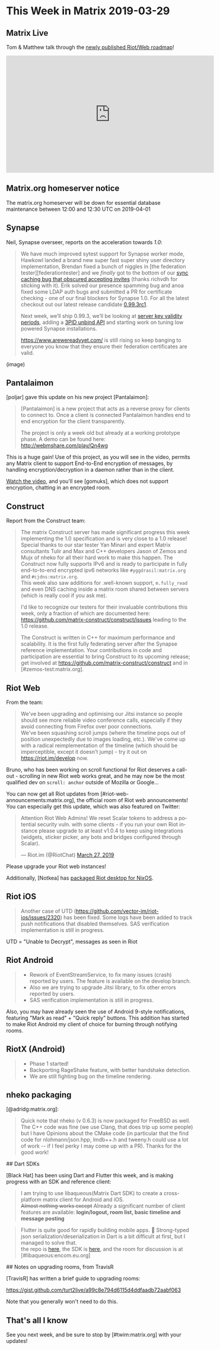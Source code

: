 # This Week in Matrix 2019-03-29

## Matrix Live

Tom & Matthew talk through the [newly published Riot/Web roadmap](https://github.com/vector-im/riot-web/projects/16)!

<iframe width="560" height="315" src="https://www.youtube.com/embed/-pKHn0pittY" frameborder="0" allow="accelerometer; autoplay; encrypted-media; gyroscope; picture-in-picture" allowfullscreen></iframe>

## Matrix.org homeserver notice

The matrix.org homeserver will be down for essential database maintenance between 12:00 and 12:30 UTC on 2019-04-01

## Synapse

Neil, Synapse overseer, reports on the acceleration towards *1.0*:

>We have much improved sytest support for Synapse worker mode, Hawkowl landed a brand new super fast super shiny user directory implementation, Brendan fixed a bunch of niggles in [the federation tester][federationtester] and we *finally* got to the bottom of our [sync caching bug that obscured accepting invites](https://github.com/matrix-org/synapse/pull/4956) (thanks richvdh for sticking with it). Erik solved our presence spamming bug and anoa fixed some LDAP auth bugs and submitted a PR for certificate checking - one of our final blockers for Synapse 1.0. For all the latest checkout out our latest release candidate [0.99.3rc1](https://github.com/matrix-org/synapse/releases/tag/v0.99.3rc1).
>
>Next week, we’ll ship 0.99.3, we’ll be looking at [server key validity periods](https://github.com/matrix-org/synapse/issues/4364), adding a [3PID unbind API](https://github.com/matrix-org/matrix-doc/pull/1915) and starting work on tuning low powered Synapse installations.
>
><https://www.arewereadyyet.com/> is still rising so keep banging to everyone you know that they ensure their federation certificates are valid.

(image)

## Pantalaimon

[poljar] gave this update on his new project [Pantalaimon]:

> [Pantalaimon] is a new project that acts as a reverse proxy for clients to connect to. Once a client is connected Pantalaimon handles end to end encryption for the client transparently.
>
>The project is only a week old but already at a working prototype phase. A demo can be found here: <http://webmshare.com/play/Qn4wg>

This is a huge gain! Use of this project, as you will see in the video, permits any Matrix client to support End-to-End encryption of messages, by handling encryption/decryption in a daemon rather than in the client.

[Watch the video](http://webmshare.com/play/Qn4wg), and you'll see [gomuks], which does not support encryption, chatting in an encrypted room.

## Construct

Report from the Construct team:

> The matrix Construct server has made significant progress this week implementing the 1.0 specification and is very close to a 1.0 release! Special thanks to our star tester Yan Minari and expert Matrix consultants Tulir and Max and C++ developers Jason of Zemos and Mujx of nheko for all their hard work to make this happen. The Construct now fully supports IPv6 and is ready to participate in fully end-to-to-end encrypted ipv6 networks like `#yggdrasil:matrix.org` and `#cjdns:matrix.org`.  
> This week also saw additions for .well-known support, `m.fully_read` and even DNS caching inside a matrix room shared between servers (which is really cool if you ask me).
>
> I'd like to recognize our testers for their invaluable contributions this week, only a fraction of which are documented here: <https://github.com/matrix-construct/construct/issues> leading to the 1.0 release.
>
>The Construct is written in C++ for maximum performance and scalability. It is the first fully federating server after the Synapse reference implementation. Your contributions in code and participation are essential to bring Construct to its upcoming release; get involved at <https://github.com/matrix-construct/construct> and in [#zemos-test:matrix.org].

## Riot Web

From the team:

> We've been upgrading and optimising our Jitsi instance so people should see more reliable video conference calls, especially if they avoid connecting from Firefox over poor connections.  
> We've been squashing scroll jumps (where the timeline pops out of position unexpectedly due to images loading, etc.). We've come up with a radical reimplementation of the timeline (which should be imperceptible, except it doesn't jump) - try it out on <https://riot.im/develop> now.

Bruno, who has been working on scroll functional for Riot deserves a call-out - scrolling in new Riot web works great, and he may now be the most qualified dev on `scroll: anchor` outside of Mozilla or Google...

You can now get all Riot updates from [#riot-web-announcements:matrix.org], the official room of Riot web announcements! You can especially get this update, which was also featured on Twitter:

<blockquote class="twitter-tweet" data-lang="en"><p lang="en" dir="ltr">Attention Riot Web Admins! We reset Scalar tokens to address a potential security vuln. with some clients - if you run your own Riot instance please upgrade to at least v1.0.4 to keep using integrations (widgets, sticker picker, any bots and bridges configured through Scalar).</p>&mdash; Riot.im (@RiotChat) <a href="https://twitter.com/RiotChat/status/1110937638847111173?ref_src=twsrc%5Etfw">March 27, 2019</a></blockquote>
<script async src="https://platform.twitter.com/widgets.js" charset="utf-8"></script>

Please upgrade your Riot web instances!

Additionally, [Notkea] has [packaged Riot desktop for NixOS](https://github.com/NixOS/nixpkgs/pull/57838).

## Riot iOS

>Another case of UTD (<https://github.com/vector-im/riot-ios/issues/2320>) has been fixed. Some logs have been added to track push notifications that disabled themselves. SAS verification implementation is still in progress.

UTD = "Unable to Decrypt", messages as seen in Riot

## Riot Android

>* Rework of EventStreamService, to fix many issues (crash) reported by users. The feature is available on the develop branch.
>* Also we are trying to upgrade Jitsi library, to fix other errors reported by users.
>* SAS verification implementation is still in progress.

Also, you may have already seen the use of Android 9-style notifications, featuring "Mark as read" + "Quick reply" buttons. This addition has started to make Riot Android my client of choice for burning through notifying rooms.

## RiotX (Android)

>* Phase 1 started!
>* Backporting RageShake feature, with better handshake detection.
>* We are still fighting bug on the timeline rendering.

## nheko packaging

[@adridg:matrix.org]:

> Quick note that nheko (v 0.6.3) is now packaged for FreeBSD as well. The C++ code was fine (we use Clang, that does trip up some people) but I have Opinions about the CMake code (in particular that the find code for nlohmann/json.hpp, lmdb++.h and tweeny.h could use a lot of work -- if I feel perky I may come up with a PR). Thanks for the good work!

## Dart SDKs

[Black Hat] has been using Dart and Flutter this week, and is making progress with an SDK and reference client:

> I am trying to use libaqueous(Matrix Dart SDK) to create a cross-platform matrix client for Android and iOS.  
> <del>Almost nothing works except</del> Already a significant number of client features are available: **login/logout, room list, basic timeline and message posting**

> Flutter is quite good for rapidly building mobile apps. 🤔 Strong-typed json serialization/deserialization in Dart is a bit difficult at first, but I managed to solve that.  
> the repo is [here](https://gitlab.com/b0/aqueous), the SDK is [here](https://gitlab.com/b0/libaqueous), and the room for discussion is at [#libaqueous:encom.eu.org]

## Notes on upgrading rooms, from TravisR

[TravisR] has written a brief guide to upgrading rooms:

<https://gist.github.com/turt2live/a99c8e794d6115d4ddfaadb72aabf063>

Note that you generally won't need to do this.

## That's all I know

See you next week, and be sure to stop by [#twim:matrix.org] with your updates!